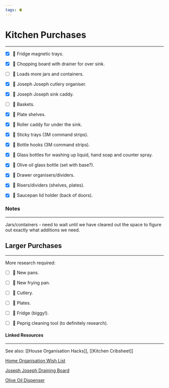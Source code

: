```yaml
---
tags: 🫀
---
```


# Kitchen Purchases
---

- [x] 🔶 Fridge magnetic trays.
- [x] 🔶 Chopping board with drainer for over sink.
- [ ] 🔶 Loads more jars and containers.
- [x] 🔶 Joseph Joseph cutlery organiser.
- [x] 🔶 Joseph Joseph sink caddy.
- [ ] 🔶 Baskets.
- [x] 🔶 Plate shelves.
- [x] 🔶 Roller caddy for under the sink.
- [x] 🔶 Sticky trays (3M command strips).
- [x] 🔶 Bottle hooks (3M command strips).
- [x] 🔶 Glass bottles for washing up liquid, hand soap and counter spray.
- [x] 🔶 Olive oil glass bottle (set with base?).
- [x] 🔶 Drawer organisers/dividers.
- [x] 🔶 Risers/dividers (shelves, plates).
- [x] 🔶 Saucepan lid holder (back of doors).


### Notes
---

Jars/containers - need to wait until we have cleared out the space to figure out exactly what additions we need.


## Larger Purchases
---

More research required:

- [ ] 🔶 New pans.
- [ ] 🔶 New frying pan.
- [ ] 🔶 Cutlery.
- [ ] 🔶 Plates.
- [ ] 🔶 Fridge (biggy!).
- [ ] 🔶 Peprig cleaning tool (to definitely research). 


#### Linked Resources
---

See also: [[House Organisation Hacks]], [[Kitchen Cribsheet]]

[Home Organisation Wish List](https://www.amazon.co.uk/hz/wishlist/ls/3BGLPZYHCKU79?ref_=wl_dp_view_your_list)

[Joseph Joseph Draining Board](https://www.josephjoseph.com/products/extend-dishrack-grey)

[Olive Oil Dispenser](https://www.etsy.com/uk/listing/1004736097/glass-bottles-olive-oilvinegar-pourer?click_key=4756b1a0dadae7525cef432561c9bc532b12e37b%3A1004736097&click_sum=16b4eac3&ga_order=most_relevant&ga_search_type=all&ga_view_type=gallery&ga_search_query=home+tailor&ref=sr_gallery-1-1&organic_search_click=1&frs=1&pop=1)

